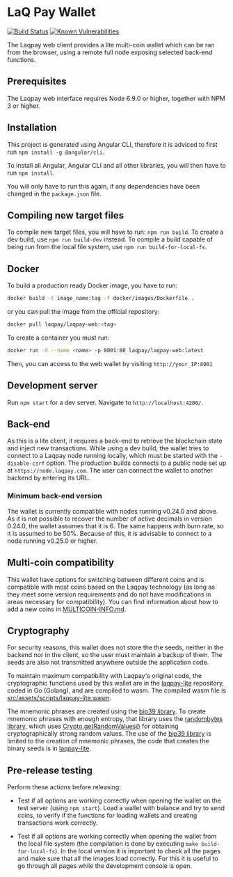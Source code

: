 # LaQ Pay Wallet

[![Build Status](https://travis-ci.org/laqpay/laqpay-web.svg?branch=master)](https://travis-ci.org/laqpay/laqpay-web)
[![Known Vulnerabilities](https://snyk.io/test/github/laqpay/laqpay-web/badge.svg)](https://snyk.io/test/github/laqpay/laqpay-web)

The Laqpay web client provides a lite multi-coin wallet which can be ran from the browser, using a remote full node exposing selected back-end functions.

## Prerequisites

The Laqpay web interface requires Node 6.9.0 or higher, together with NPM 3 or higher.

## Installation

This project is generated using Angular CLI, therefore it is adviced to first run `npm install -g @angular/cli`.

To install all Angular, Angular CLI and all other libraries, you will then have to run `npm install`.

You will only have to run this again, if any dependencies have been changed in the `package.json` file.

## Compiling new target files

To compile new target files, you will have to run: `npm run build`. To create a dev build, use `npm run build-dev`
instead. To compile a build capable of being run from the local file system, use `npm run build-for-local-fs`.

## Docker

To build a production ready Docker image, you have to run:

```sh
docker build -t image_name:tag -f docker/images/Dockerfile .
```

or you can pull the image from the official repository:

```sh
docker pull laqpay/laqpay-web:<tag>
```

To create a container you must run:

```sh
docker run -d --name <name> -p 8001:80 laqpay/laqpay-web:latest
```

Then, you can access to the web wallet by visiting `http://your_IP:8001`

## Development server

Run `npm start` for a dev server. Navigate to `http://localhost:4200/`.

## Back-end

As this is a lite client, it requires a back-end to retrieve the blockchain state and inject new transactions. While using
a dev build, the wallet tries to connect to a Laqpay node running locally, which must be started with the `-disable-csrf`
option. The production builds connects to a public node set up at `https://node.laqpay.com`. The user can connect the wallet
to another backend by entering its URL.

### Minimum back-end version

The wallet is currently compatible with nodes running v0.24.0 and above. As it is not possible to recover the number of active
decimals in version 0.24.0, the wallet assumes that it is 6. The same happens with burn rate, so it is assumed to be 50%.
Because of this, it is advisable to connect to a node running v0.25.0 or higher.

## Multi-coin compatibility

This wallet have options for switching between different coins and is compatible with most coins based on the Laqpay
technology (as long as they meet some version requirements and do not have modifications in areas necessary for
compatibility). You can find information about how to add a new coins in [MULTICOIN-INFO.md](MULTICOIN-INFO.md).

## Cryptography

For security reasons, this wallet does not store the the seeds, neither in the backend nor in the client, so the user must
maintain a backup of them. The seeds are also not transmitted anywhere outside the application code.

To maintain maximum compatibility with Laqpay's original code, the cryptographic functions used by this wallet are in the
[laqpay-lite](https://github.com/laqpay/laqpay-lite) repository, coded in Go (Golang), and are compiled to wasm.
The compiled wasm file is [src/assets/scripts/laqpay-lite.wasm](/src/assets/scripts/laqpay-lite.wasm).

The mnemonic phrases are created using the [bip39 library](https://www.npmjs.com/package/bip39). To create mnemonic phrases
with enough entropy, that library uses the [randombytes library](https://www.npmjs.com/package/randombytes), which uses
[Crypto.getRandomValues()](https://developer.mozilla.org/en-US/docs/Web/API/Crypto/getRandomValues) for obtaining
cryptographically strong random values. The use of the [bip39 library](https://www.npmjs.com/package/bip39) is limited to
the creation of mnemonic phrases, the code that creates the binary seeds is in
[laqpay-lite](https://github.com/laqpay/laqpay-lite).

## Pre-release testing

Perform these actions before releasing:

- Test if all options are working correctly when opening the wallet on the test server (using `npm start`). Load a wallet with balance and try to send coins, to verify if the functions for loading wallets and creating transactions work correctly.

- Test if all options are working correctly when opening the wallet from the local file system (the compilation is done by executing `make build-for-local-fs`). In the local version it is important to check all the pages and make sure that all the images load correctly. For this it is useful to go through all pages while the development console is open.
